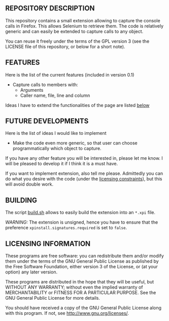 REPOSITORY DESCRIPTION
----------------------

This repository contains a small extension allowing to capture the console
calls in Firefox. This allows Selenium to retrieve them. 
The code is relatively generic and can easily be extended to capture calls
to any object.

You can reuse it freely under the terms of the GPL version 3 (see the 
LICENSE file of this repository, or below for a short note).

FEATURES
--------

Here is the list of the current features (included in version 0.1)
- Capture calls to members with:
  - Arguments
  - Caller name, file, line and column

Ideas I have to extend the functionalities of the page are listed
[below](#future-developments)

FUTURE DEVELOPMENTS
-------------------

Here is the list of ideas I would like to implement
- Make the code even more generic, so that user can choose programmatically
which object to capture.

If you have any other feature you will be interested in, please let me know.
I will be pleased to develop it if I think it is a must have.

If you want to implement extension, also tell me please. Admittedly you
can do what you desire with the code (under the
[licensing constraints](#licensing-information)), but this will avoid double work.


BUILDING
--------

The script [build.sh](https://github.com/pasccom/ConsoleCapture/blob/master/build.sh)
allows to easily build the extension into an `*.xpi` file.

*WARNING:* The extension is unsigned, hence you have to ensure that the preference
`xpinstall.signatures.required` is set to `false`.

LICENSING INFORMATION
---------------------
These programs are free software: you can redistribute them and/or modify
them under the terms of the GNU General Public License as published by
the Free Software Foundation, either version 3 of the License, or
(at your option) any later version.

These programs are distributed in the hope that they will be useful,
but WITHOUT ANY WARRANTY; without even the implied warranty of
MERCHANTABILITY or FITNESS FOR A PARTICULAR PURPOSE.  See the
GNU General Public License for more details.

You should have received a copy of the GNU General Public License
along with this program. If not, see <http://www.gnu.org/licenses/>.
